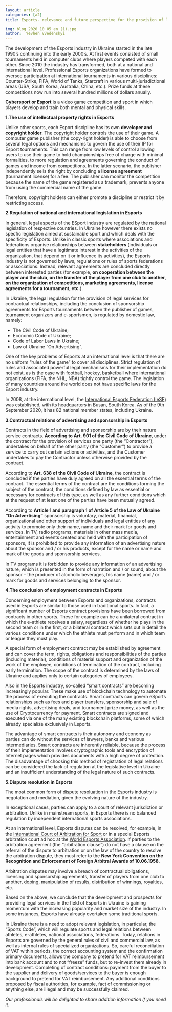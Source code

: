 ```yaml
---
layout: article
categories: [a2]
title: Esports- relevance and future perspective for the provision of legal services for esports in Ukraine

img: blog_2020_10_05_en (1).jpg
author:  Yevhen Vvedenskyi
---
```

The development of the Esports industry in Ukraine started in the late 1990’s continuing into the early 2000’s. At first events consisted of small tournaments held in computer 
clubs where players competed with each other. Since 2010 the industry has transformed, both at a national and international level. Professional Esports organizations have 
formed to oversee participation at international tournaments in various disciplines: Counter-Strike, FIFA, World of Tanks, Starcraft in various multi-jurisdictional areas
(USA, South Korea, Australia, China, etc.). Prize funds at these competitions now run into several hundred millions of dollars anually.

**Cybersport or Esport** is a video game competition and sport in which players develop and train both mental and physical skills.

**1.The use of intellectual property rights in Esports**

Unlike other sports, each Esport discipline has its own **developer and copyright holder**. The copyright holder controls the use of their game.
A computer game publisher (the copy-right holder) is able to choose from several legal options and mechanisms to govern the use of their IP for Esport tournaments. This can
range from low levels of control allowing users to use their game to hold championships free of charge with minimal formalities, to more regulation and agreements governing 
the conduct of games and income from competitions. In the latter scenario, the publisher independently sells the right by concluding a **license agreement** (tournament license)
for a fee. The publisher can monitor the competition because the name of the game registered as a trademark, prevents anyone from using the commercial name of the game.

Therefore, copyright holders can either promote a discipline or restrict it by restricting access.

**2.Regulation of national and international legislation in Esports**

In general, legal aspects of the ESport industry are regulated by the national legislation of respective countries. In Ukraine however there exists no specfic legislation aimed 
at sustainable sport and which deals with the specificity of Esports. Unlike in classic sports where associations and federations organise relationships between **stakeholders** 
(individuals or legal entities that have a legitimate interest in the activities of the organization, that depend on it or influence its activities), the Esports industry is 
not governed by laws, regulations or rules of sports federations or associations. Instead, relevant agreements are concluded directly between interested parties (for example,
**on cooperation between the player and the club, on the transfer of the player from one club to another, on the organization of competitions, marketing agreements, license 
agreements for a tournament, etc.**).

In Ukraine, the legal regulation for the provision of legal services for contractual relationships, including the conclusion of sponsorship agreements for Esports tournaments 
between the publisher of games, tournament organizers and e-sportsmen, is regulated by domestic law, namely:

* The Civil Code of Ukraine;
* Economic Code of Ukraine;
* Code of Labor Laws in Ukraine;
* Law of Ukraine “On Advertising”.

One of the key problems of Esports at an international level is that there are no uniform “rules of the game” to cover all disciplines. Strict regulation of rules and associated
powerful legal mechanisms for their implementation do not exist, as is the case with football, hockey, basketball where international organizations (FIFA, the NHL, NBA) tightly
control the game. The legislation of many countries around the world does not have specific laws for the Esport industry.

In 2008, at the international level, the [International Esports Federation (IeSF)](https://ie-sf.org/) was established, with its headquarters in Busan, South Korea. As of the
9th September 2020, it has 82 national member states, including Ukraine.

**3.Contractual relations of advertising and sponsorship in Esports**

Contracts in the field of advertising and sponsorship are by their nature service contracts. **According to Art. 901 of the Civil Code of Ukraine**, under the contract for the
provision of services one party (the “Contractor”), undertakes on behalf of the other party (the “Customer”) to provide a service to carry out certain actions or activities,
and the Customer undertakes to pay the Contractor unless otherwise provided by the contract.

According to **Art. 638 of the Civil Code of Ukraine**, the contract is concluded if the parties have duly agreed on all the essential terms of the contract. The essential terms of 
the contract are the conditions forming the subject of the contract, the conditions defined by law as essential or necessary for contracts of this type, as well as any further
conditions which at the request of at least one of the parties have been mutually agreed.

According to **Article 1 and paragraph 1 of Article 5 of the Law of Ukraine “On Advertising”** sponsorship is voluntary, material, financial, organizational and other support of
individuals and legal entities of any activity to promote only their name, name and their mark for goods and services. In TV, radio programs, materials in other mass media,
entertainment and events created and held with the participation of sponsors, it is prohibited to provide any information of an advertising nature about the sponsor and / or 
his products, except for the name or name and mark of the goods and sponsorship services.

In TV programs it is forbidden to provide any information of an advertising nature, which is presented in the form of narration and / or sound, about the sponsor – the producer 
of alcoholic beverages, his name (name) and / or mark for goods and services belonging to the sponsor.

**4.The conclusion of employment contracts in Esports**

Concerning employment between Esports and organizations, contracts used in Esports are similar to those used in traditional sports. In fact, a significant number of Esports 
contract provisions have been borrowed from contracts in other sports. These for example can be a unilateral contract in which the e-athlete receives a salary, regardless of 
whether he plays in the second team or in the first, or a bilateral contract which sets out in detail the various conditions under which the athlete must perform and in which
team or league they must play.

A special form of employment contract may be established by agreement and can cover the term, rights, obligations and responsibilities of the parties (including material),
conditions of material support and organization of the work of the employee, conditions of termination of the contract, including early termination. The scope of the contract
is determined by the laws of Ukraine and applies only to certain categories of employees.

Also in the Esports industry, so-called “smart contracts” are becoming increasingly popular. These make use of blockchain technology to automate the process of executing the
contracts. Smart contracts can govern eSports relationships such as fees and player transfers, sponsorship and sale of media rights, advertising deals, and tournament prize
money, as well as the use of Cryptocurrency for payment. Smart contracts are signed and executed via one of the many existing blockchain platforms, some of which already 
specialize exclusively in Esports.

The advantage of smart contracts is their autonomy and economy as parties can do without the services of lawyers, banks and various intermediaries. Smart contracts are 
inherently reliable, because the process of their implementation involves cryptographic tools and encryption of Internet pages which provides documents with a high degree 
of protection. The disadvantage of choosing this method of registration of legal relations can be considered the lack of regulation at the legislative level in Ukraine and 
an insufficient understanding of the legal nature of such contracts.

**5.Dispute resolution in Esports**

The most common form of dispute resoluation in the Esports industry is negotation and mediation, given the evolving nature of the industry.

In exceptional cases, parties can apply to a court of relevant jurisdiction or arbitration. Unlike in mainstream sports, in Esports there is no balanced regulation by 
independent international sports associations.

At an international level, Esports disputes can be resolved, for example, in the [International Court of Arbitration for Sport](https://www.tas-cas.org/en/index.html) or in a
special Esports arbitration court ad hoc at the [World Esports Association](http://www.wesa.gg/). If parties to the arbitration agreement (the “arbitration clause”) do not have
a clause on the referral of the dispute to arbitration or on the law of the country to resolve the arbitration dispute, they must refer to the **New York Convention on the 
Recognition and Enforcement of Foreign Arbitral Awards of 10.06.1958.**

Arbitration disputes may involve a breach of contractual obligations, licensing and sponsorship agreements, transfer of players from one club to another, doping, manipulation 
of results, distribution of winnings, royalties, etc.

Based on the above, we conclude that the development and prospects for providing legal services in the field of Esports in Ukraine is gaining momentum with the increasing 
popularity and market size of the industry. In some instances, Esports have already overtaken some traditional sports.

In Ukraine there is a need to adopt relevant legislation, in particular, the “Sports Code”, which will regulate sports and legal relations between athletes, e-athletes, 
national associations, federations. Today, relations in Esports are governed by the general rules of civil and commercial law, as well as internal rules of specialized 
organizations.
So, careful reconciliation of VAT within periods, the correct accounting system and the confirmation primary documents, allows the company to pretend for VAT reimbursement 
into bank account and to not “freeze” funds, but to re-invest them already in development. Completing of contract conditions: payment from the buyer to the supplier and delivery
of goods/services to the buyer is enough background to pretend for VAT reimbursement. Any additional conditions proposed by fiscal authorities, for example, fact of
commissioning or anything else, are illegal and may be successfully claimed.


*Our professionals will be delighted to share addition information if you need it.*
